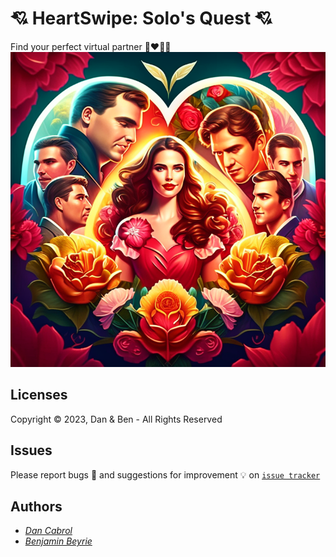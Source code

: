 # 💘 HeartSwipe: Solo's Quest 💘

Find your perfect virtual partner 👩‍❤️‍💋‍👨
![HeartSwipe](./static/images/imagine-an-icon-heart-shaped-for-an-application-li-top.png)

## Licenses

Copyright :copyright: 2023, Dan & Ben - All Rights Reserved

## Issues

Please report bugs :bug: and suggestions for improvement :bulb: on [`issue tracker`](../../issues)  

## Authors

- [*Dan Cabrol*](mailto:dan.cabrol@gmail.com)
- [*Benjamin Beyrie*](mailto:benjamin.beyrie@gmail.com)


